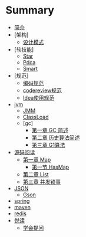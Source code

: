 # Summary
* [简介](README.md)
* [架构]
    * [设计模式](src/architecture/DesignMode.md)
* [软技能]
    * [Star](src/soft_skills/interview_star.md)
    * [Pdca](src/soft_skills/pdca.md)
    * [Smart](src/soft_skills/Smart.md)
* [规范]
    * [编码规范](src/specification/Code.md)
    * [codereview规范](src/specification/CodeReview.md)
    * [Idea使用规范](src/specification/Idea.md)
* [jvm](src/jvm/JVM.md)
    * [JMM](src/jvm/JMM.md)
    * [ClassLoad](src/jvm/ClassLoad.md)
    * [gc]
        * [第一章 GC 简述](src/jvm/01_abstract.md)
        * [第二章 历史算法简述](src/jvm/02_history.md)
        * [第三章 G1算法](src/jvm/03_G1.md)
* [源码阅读](src/sourcecode/README.md)
    * [第一章 Map](src/sourcecode/map/Map.md)
        * [第一节 HasMap](src/sourcecode/map/HashMap.md)
    * [第二章 List](src/sourcecode/list/List.md)
    * [第三章 并发锁事](src/sourcecode/concurrent/Concurrent.md)
* [JSON](src/json/Json.md)
    * [Gson](src/json/Gson.md)
* [spring](src/spring/Spring.md)
* [maven](src/maven/Maven.md)
* [redis](src/redis/redis.md)
* [悦读](src/reader/Readme.md)
    * [学会提问](src/reader/学会提问.md)